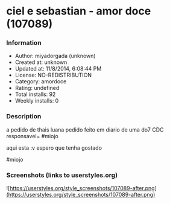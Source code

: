 # ciel e sebastian - amor doce (107089)

### Information
- Author: miyadorgada (unknown)
- Created at: unknown
- Updated at: 11/8/2014, 6:08:44 PM
- License: NO-REDISTRIBUTION
- Category: amordoce
- Rating: undefined
- Total installs: 92
- Weekly installs: 0


### Description
a pedido de thais luana
pedido feito em diario de uma do7
CDC responsavel= #miojo

aqui esta :v espero que tenha gostado

#miojo


### Screenshots (links to userstyles.org)
![https://userstyles.org/style_screenshots/107089-after.png](https://userstyles.org/style_screenshots/107089-after.png)


